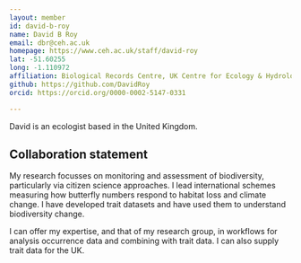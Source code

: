 ```yaml
---
layout: member
id: david-b-roy
name: David B Roy
email: dbr@ceh.ac.uk
homepage: https://www.ceh.ac.uk/staff/david-roy
lat: -51.60255 
long: -1.110972
affiliation: Biological Records Centre, UK Centre for Ecology & Hydrology 
github: https://github.com/DavidRoy
orcid: https://orcid.org/0000-0002-5147-0331

---
```


David is an ecologist based in the United Kingdom. 

## Collaboration statement
My research focusses on monitoring and assessment of biodiversity, particularly via citizen science approaches. I lead international schemes measuring how butterfly numbers respond to habitat loss and climate change.  I have developed trait datasets and have used them to understand biodiversity change.

I can offer my expertise, and that of my research group, in workflows for analysis occurrence data and combining with trait data. I can also supply trait data for the UK.
